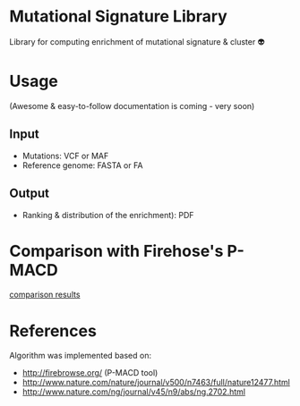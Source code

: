 # Mutational Signature Library

Library for computing enrichment of mutational signature & cluster :alien:

# Usage

(Awesome & easy-to-follow documentation is coming - very soon)

## Input

- Mutations: VCF or MAF
- Reference genome: FASTA or FA

## Output

- Ranking & distribution of the enrichment): PDF

# Comparison with Firehose's P-MACD

[comparison results](https://github.com/kwatme/mutational-signature/blob/master/media/compare_apobec_mutational_signature_enrichment_and_p-macd_in_tcga.pdf)

# References

Algorithm was implemented based on:

- <http://firebrowse.org/> (P-MACD tool)
- <http://www.nature.com/nature/journal/v500/n7463/full/nature12477.html>
- <http://www.nature.com/ng/journal/v45/n9/abs/ng.2702.html>
